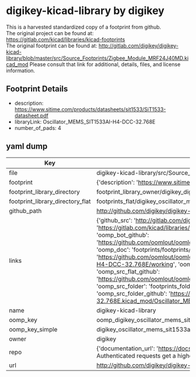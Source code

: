 # digikey-kicad-library by digikey  
This is a harvested standardized copy of a footprint from github.  
The original project can be found at:  
https://gitlab.com/kicad/libraries/kicad-footprints  
The original footprint can be found at:
http://gitlab.com/digikey/digikey-kicad-library/blob/master/src/Source_Footprints/Zigbee_Module_MRF24J40MD.kicad_mod
Please consult that link for additional, details, files, and license information.  
## Footprint Details
* description: https://www.sitime.com/products/datasheets/sit1533/SiT1533-datasheet.pdf  
* libraryLink: Oscillator_MEMS_SIT1533AI-H4-DCC-32.768E  
* number_of_pads: 4  
## yaml dump  
| Key | Value |  
| --- | --- |  
| file | digikey-kicad-library/src/Source_Footprints/Oscillator_MEMS_SIT1533AI-H4-DCC-32.768E.kicad_mod |  
| footprint | {'description': 'https://www.sitime.com/products/datasheets/sit1533/SiT1533-datasheet.pdf', 'libraryLink': 'Oscillator_MEMS_SIT1533AI-H4-DCC-32.768E', 'number_of_pads': 4} |  
| footprint_library_directory | footprint_library_owner/digikey_digikey-kicad-library |  
| footprint_library_directory_flat | footprints_flat/digikey_oscillator_mems_sit1533ai_h4_dcc_32_768e_oscillator_mems_sit1533ai_h4_dcc_32_768e/working |  
| github_path | http://github.com/digikey/digikey-kicad-library/blob/master/src/Source_Footprints/Oscillator_MEMS_SIT1533AI-H4-DCC-32.768E.kicad_mod |  
| links | {'github_src': 'http://gitlab.com/digikey/digikey-kicad-library/blob/master/src/Source_Footprints/Zigbee_Module_MRF24J40MD.kicad_mod', 'github_src_repo': 'https://gitlab.com/kicad/libraries/kicad-footprints', 'oomp_bot': 'footprints/digikey_oscillator_mems_sit1533ai_h4_dcc_32_768e_oscillator_mems_sit1533ai_h4_dcc_32_768e/working', 'oomp_bot_github': 'https://github.com/oomlout/oomlout_oomp_footprint_bot/tree/main/footprints/digikey_oscillator_mems_sit1533ai_h4_dcc_32_768e_oscillator_mems_sit1533ai_h4_dcc_32_768e/working', 'oomp_doc': 'footprints/footprints/digikey/Oscillator_MEMS_SIT1533AI-H4-DCC-32.768E.kicad_mod/Oscillator_MEMS_SIT1533AI-H4-DCC-32.768E/working/', 'oomp_doc_github': 'https://github.com/oomlout/oomlout_oomp_footprint_doc/tree/main/footprints/footprints/digikey/Oscillator_MEMS_SIT1533AI-H4-DCC-32.768E.kicad_mod/Oscillator_MEMS_SIT1533AI-H4-DCC-32.768E/working', 'oomp_src_flat': 'footprints_flat/footprints_flat/digikey_oscillator_mems_sit1533ai_h4_dcc_32_768e_oscillator_mems_sit1533ai_h4_dcc_32_768e/working', 'oomp_src_flat_github': 'https://github.com/oomlout/oomlout_oomp_footprint_src/tree/main/footprints_flat/digikey_oscillator_mems_sit1533ai_h4_dcc_32_768e_oscillator_mems_sit1533ai_h4_dcc_32_768e/working', 'oomp_src_folder': 'footprints_folder/footprints_folder/digikey/Oscillator_MEMS_SIT1533AI-H4-DCC-32.768E.kicad_mod/Oscillator_MEMS_SIT1533AI-H4-DCC-32.768E/working', 'oomp_src_folder_github': 'https://github.com/oomlout/oomlout_oomp_footprint_src/tree/main/footprints_folder/digikey/Oscillator_MEMS_SIT1533AI-H4-DCC-32.768E.kicad_mod/Oscillator_MEMS_SIT1533AI-H4-DCC-32.768E/working'} |  
| name | digikey-kicad-library |  
| oomp_key | oomp_digikey_oscillator_mems_sit1533ai_h4_dcc_32_768e_oscillator_mems_sit1533ai_h4_dcc_32_768e |  
| oomp_key_simple | digikey_oscillator_mems_sit1533ai_h4_dcc_32_768e_oscillator_mems_sit1533ai_h4_dcc_32_768e |  
| owner | digikey |  
| repo | {'documentation_url': 'https://docs.github.com/rest/overview/resources-in-the-rest-api#rate-limiting', 'message': "API rate limit exceeded for 84.66.173.59. (But here's the good news: Authenticated requests get a higher rate limit. Check out the documentation for more details.)"} |  
| url | http://github.com/digikey/digikey-kicad-library |  

